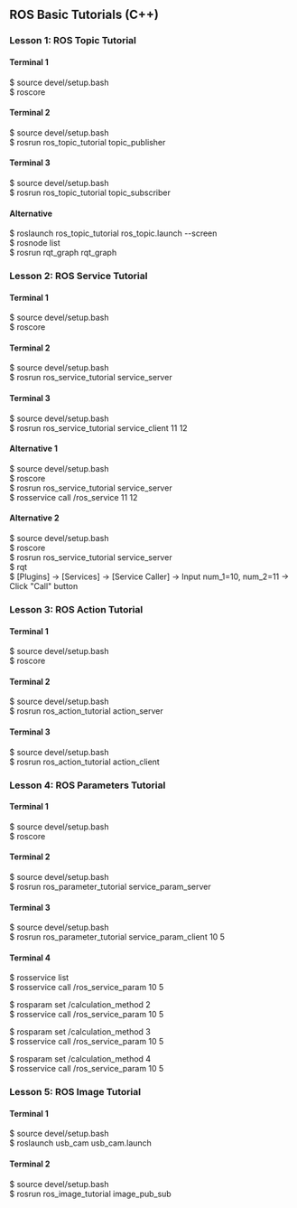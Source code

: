 ## ROS Basic Tutorials (C++)

### Lesson 1: ROS Topic Tutorial

#### Terminal 1
$ source devel/setup.bash  
$ roscore  

#### Terminal 2
$ source devel/setup.bash  
$ rosrun ros_topic_tutorial topic_publisher  

#### Terminal 3
$ source devel/setup.bash  
$ rosrun ros_topic_tutorial topic_subscriber  

#### Alternative
$ roslaunch ros_topic_tutorial ros_topic.launch --screen  
$ rosnode list  
$ rosrun rqt_graph rqt_graph  


### Lesson 2: ROS Service Tutorial

#### Terminal 1
$ source devel/setup.bash  
$ roscore  

#### Terminal 2
$ source devel/setup.bash  
$ rosrun ros_service_tutorial service_server  

#### Terminal 3
$ source devel/setup.bash  
$ rosrun ros_service_tutorial service_client 11 12  

#### Alternative 1
$ source devel/setup.bash  
$ roscore  
$ rosrun ros_service_tutorial service_server  
$ rosservice call /ros_service 11 12  
 
#### Alternative 2
$ source devel/setup.bash  
$ roscore  
$ rosrun ros_service_tutorial service_server  
$ rqt  
$ [Plugins] -> [Services] -> [Service Caller] -> Input num_1=10, num_2=11 -> Click "Call" button

### Lesson 3: ROS Action Tutorial

#### Terminal 1
$ source devel/setup.bash  
$ roscore  

#### Terminal 2
$ source devel/setup.bash  
$ rosrun ros_action_tutorial action_server  

#### Terminal 3
$ source devel/setup.bash  
$ rosrun ros_action_tutorial action_client   


### Lesson 4: ROS Parameters Tutorial

#### Terminal 1
$ source devel/setup.bash  
$ roscore  

#### Terminal 2
$ source devel/setup.bash  
$ rosrun ros_parameter_tutorial service_param_server  

#### Terminal 3
$ source devel/setup.bash  
$ rosrun ros_parameter_tutorial service_param_client 10 5  

#### Terminal 4

$ rosservice list  
$ rosservice call /ros_service_param 10 5  

$ rosparam set /calculation_method 2  
$ rosservice call /ros_service_param 10 5  

$ rosparam set /calculation_method 3  
$ rosservice call /ros_service_param 10 5  

$ rosparam set /calculation_method 4  
$ rosservice call /ros_service_param 10 5  

### Lesson 5: ROS Image Tutorial

#### Terminal 1
$ source devel/setup.bash  
$ roslaunch usb_cam usb_cam.launch

#### Terminal 2
$ source devel/setup.bash  
$ rosrun ros_image_tutorial image_pub_sub





























